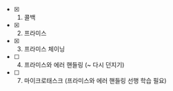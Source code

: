- [x] 1. 콜백
- [x] 2. 프라미스
- [x] 3. 프라미스 체이닝
- [ ] 4. 프라미스와 에러 핸들링 (~ 다시 던지기)
- [ ] 7. 마이크로태스크 (프라미스와 에러 핸들링 선행 학습 필요)
